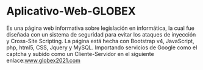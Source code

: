 # Aplicativo-Web-GLOBEX
 Es una página web informativa sobre legislación en informática, la cual fue diseñada con un sistema de seguridad para evitar los ataques de inyección y Cross-Site Scripting. La página está hecha con Bootstrap v4, JavaScript, php, html5, CSS, Jquery y MySQL. Importando servicios de Google como el captcha y subido como un Cliente-Servidor en el siguiente enlace:www.globex2021.com
